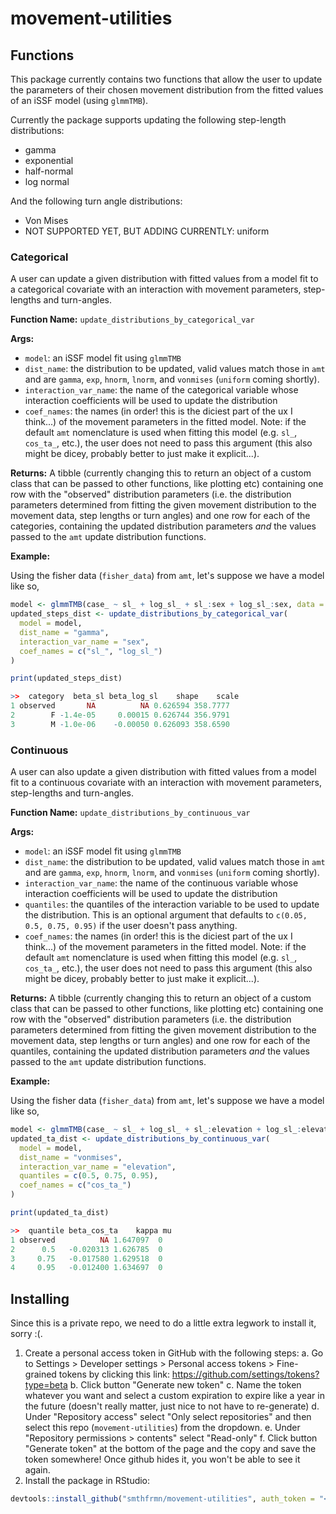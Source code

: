 # movement-utilities

## Functions

This package currently contains two functions that allow the user to update the parameters of their chosen movement distribution from the fitted values of an iSSF model (using `glmmTMB`).

Currently the package supports updating the following step-length distributions:
- gamma
- exponential
- half-normal
- log normal

And the following turn angle distributions:
- Von Mises
- NOT SUPPORTED YET, BUT ADDING CURRENTLY: uniform

### Categorical
A user can update a given distribution with fitted values from a model fit to a categorical covariate with an interaction with movement parameters, step-lengths and turn-angles.

**Function Name:** `update_distributions_by_categorical_var`

**Args:**
- `model`: an iSSF model fit using `glmmTMB`
- `dist_name`: the distribution to be updated, valid values match those in `amt` and are `gamma`, `exp`, `hnorm`, `lnorm`, and `vonmises` (`uniform` coming shortly).
- `interaction_var_name`: the name of the categorical variable whose interaction coefficients will be used to update the distribution
- `coef_names`: the names (in order! this is the diciest part of the ux I think...) of the movement parameters in the fitted model. Note: if the default `amt` nomenclature is used when fitting this model (e.g. `sl_`, `cos_ta_`, etc.), the user does not need to pass this argument (this also might be dicey, probably better to just make it explicit...).

**Returns:** A tibble (currently changing this to return an object of a custom class that can be passed to other functions, like plotting etc) containing one row with the "observed" distribution parameters (i.e. the distribution parameters determined from fitting the given movement distribution to the movement data, step lengths or turn angles) and one row for each of the categories, containing the updated distribution parameters _and_ the values passed to the `amt` update distribution functions.

**Example:**

Using the fisher data (`fisher_data`) from `amt`, let's suppose we have a model like so,

```r
model <- glmmTMB(case_ ~ sl_ + log_sl_ + sl_:sex + log_sl_:sex, data = fisher_data)
updated_steps_dist <- update_distributions_by_categorical_var(
  model = model,
  dist_name = "gamma",
  interaction_var_name = "sex",
  coef_names = c("sl_", "log_sl_")
)

print(updated_steps_dist)

>>  category  beta_sl beta_log_sl    shape    scale
1 observed       NA          NA 0.626594 358.7777
2        F -1.4e-05     0.00015 0.626744 356.9791
3        M -1.0e-06    -0.00050 0.626093 358.6590
```


### Continuous

A user can also update a given distribution with fitted values from a model fit to a continuous covariate with an interaction with movement parameters, step-lengths and turn-angles.

**Function Name:** `update_distributions_by_continuous_var`

**Args:**
- `model`: an iSSF model fit using `glmmTMB`
- `dist_name`: the distribution to be updated, valid values match those in `amt` and are `gamma`, `exp`, `hnorm`, `lnorm`, and `vonmises` (`uniform` coming shortly).
- `interaction_var_name`: the name of the continuous variable whose interaction coefficients will be used to update the distribution
- `quantiles`: the quantiles of the interaction variable to be used to update the distribution. This is an optional argument that defaults to `c(0.05, 0.5, 0.75, 0.95)` if the user doesn't pass anything.  
- `coef_names`: the names (in order! this is the diciest part of the ux I think...) of the movement parameters in the fitted model. Note: if the default `amt` nomenclature is used when fitting this model (e.g. `sl_`, `cos_ta_`, etc.), the user does not need to pass this argument (this also might be dicey, probably better to just make it explicit...).

**Returns:** A tibble (currently changing this to return an object of a custom class that can be passed to other functions, like plotting etc) containing one row with the "observed" distribution parameters (i.e. the distribution parameters determined from fitting the given movement distribution to the movement data, step lengths or turn angles) and one row for each of the quantiles, containing the updated distribution parameters _and_ the values passed to the `amt` update distribution functions.

**Example:**

Using the fisher data (`fisher_data`) from `amt`, let's suppose we have a model like so,

```r
model <- glmmTMB(case_ ~ sl_ + log_sl_ + sl_:elevation + log_sl_:elevation, data = fisher_data)
updated_ta_dist <- update_distributions_by_continuous_var(
  model = model,
  dist_name = "vonmises",
  interaction_var_name = "elevation",
  quantiles = c(0.5, 0.75, 0.95),
  coef_names = c("cos_ta_")
)

print(updated_ta_dist)

>>  quantile beta_cos_ta    kappa mu
1 observed          NA 1.647097  0
2      0.5   -0.020313 1.626785  0
3     0.75   -0.017580 1.629518  0
4     0.95   -0.012400 1.634697  0
```

## Installing
Since this is a private repo, we need to do a little extra legwork to install it, sorry :(.

1. Create a personal access token in GitHub with the following steps:
  a. Go to Settings > Developer settings > Personal access tokens > Fine-grained tokens by clicking this link: https://github.com/settings/tokens?type=beta
  b. Click button "Generate new token"
  c. Name the token whatever you want and select a custom expiration to expire like a year in the future (doesn't really matter, just nice to not have to re-generate)
  d. Under "Repository access" select "Only select repositories" and then select this repo (`movement-utilities`) from the dropdown.
  e. Under "Repository permissions > contents" select "Read-only" 
  f. Click button "Generate token" at the bottom of the page and the copy and save the token somewhere! Once github hides it, you won't be able to see it again.
2. Install the package in RStudio:
```r
devtools::install_github("smthfrmn/movement-utilities", auth_token = "<PAT from step 1>")
```
